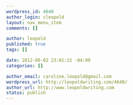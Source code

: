 ```yaml
--- 
wordpress_id: 4640
author_login: cleopold
layout: nav_menu_item
comments: []

author: leopold
published: true
tags: []

date: 2012-06-02 23:01:22 -04:00
categories: []

author_email: caroline.leopold@gmail.com
wordpress_url: http://leopoldwriting.com/4640/
author_url: http://www.leopoldwriting.com
status: publish
---
```

 
